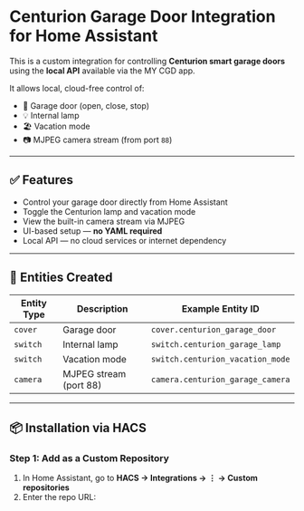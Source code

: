 # Centurion Garage Door Integration for Home Assistant

This is a custom integration for controlling **Centurion smart garage doors** using the **local API** available via the MY CGD app.

It allows local, cloud-free control of:
- 🚪 Garage door (open, close, stop)
- 💡 Internal lamp
- 🏖 Vacation mode
- 📷 MJPEG camera stream (from port `88`)

---

## ✅ Features

- Control your garage door directly from Home Assistant
- Toggle the Centurion lamp and vacation mode
- View the built-in camera stream via MJPEG
- UI-based setup — **no YAML required**
- Local API — no cloud services or internet dependency

---

## 🧩 Entities Created

| Entity Type | Description              | Example Entity ID                  |
|-------------|--------------------------|------------------------------------|
| `cover`     | Garage door              | `cover.centurion_garage_door`     |
| `switch`    | Internal lamp            | `switch.centurion_garage_lamp`    |
| `switch`    | Vacation mode            | `switch.centurion_vacation_mode`  |
| `camera`    | MJPEG stream (port 88)   | `camera.centurion_garage_camera`  |

---

## 📦 Installation via HACS

### Step 1: Add as a Custom Repository
1. In Home Assistant, go to **HACS → Integrations → ⋮ → Custom repositories**
2. Enter the repo URL:
